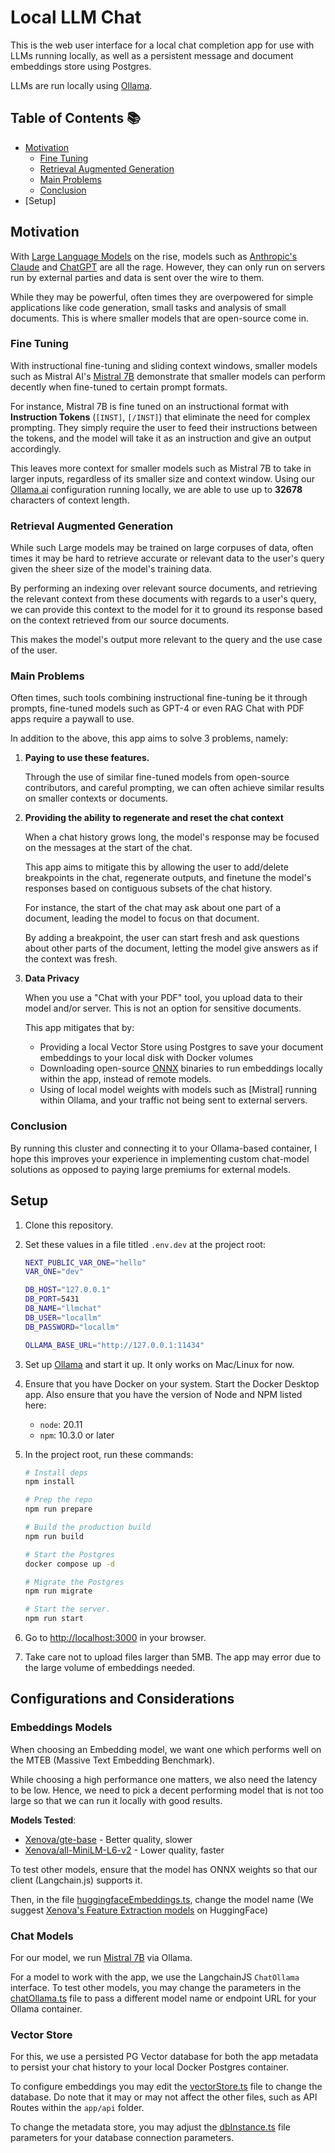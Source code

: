 # Local LLM Chat

This is the web user interface for a local chat completion app for use with
LLMs running locally, as well as a persistent message and document embeddings
store using Postgres.

LLMs are run locally using [Ollama](https://ollama.ai).

## Table of Contents 📚

- [Motivation](#motivation)
  - [Fine Tuning](#fine-tuning)
  - [Retrieval Augmented Generation](#retrieval-augmented-generation)
  - [Main Problems](#main-problems)
  - [Conclusion](#conclusion)
- [Setup]

## Motivation

With [Large Language Models](https://en.wikipedia.org/wiki/Large_language_model) on the rise, models such as
[Anthropic's Claude](https://claude.ai/) and [ChatGPT](https://chat.openai.com/) are all the rage. However,
they can only run on servers run by external parties and
data is sent over the wire to them.

While they may be powerful, often times they are overpowered
for simple applications like code generation, small tasks
and analysis of small documents. This is where smaller
models that are open-source come in.

### Fine Tuning

With instructional fine-tuning and sliding context windows,
smaller models such as Mistral AI's [Mistral 7B](https://huggingface.co/mistralai/Mistral-7B-Instruct-v0.2) demonstrate
that smaller models can perform decently when fine-tuned to
certain prompt formats.

For instance, Mistral 7B is fine tuned on an instructional
format with **Instruction Tokens** (`[INST]`, `[/INST]`)
that eliminate the need for complex prompting. They simply
require the user to feed their instructions between the
tokens, and the model will take it as an instruction and
give an output accordingly.

This leaves more context for smaller models such as Mistral
7B to take in larger inputs, regardless of its smaller
size and context window. Using our [Ollama.ai](https://ollama.ai/library/mistral) configuration
running locally, we are able to use up to **32678** characters
of context length.

### Retrieval Augmented Generation

While such Large models may be trained on large corpuses of
data, often times it may be hard to retrieve accurate or
relevant data to the user's query given the sheer size of
the model's training data.

By performing an indexing over relevant source documents,
and retrieving the relevant context from these documents
with regards to a user's query, we can provide this context
to the model for it to ground its response based on the
context retrieved from our source documents.

This makes the model's output more relevant to the query and
the use case of the user.

### Main Problems

Often times, such tools combining instructional fine-tuning
be it through prompts, fine-tuned models such as GPT-4 or
even RAG Chat with PDF apps require a paywall to use.

In addition to the above, this app aims to solve 3 problems, namely:

1. **Paying to use these features.**

    Through the use of similar
    fine-tuned models from open-source contributors, and careful
    prompting, we can often achieve similar results on smaller
    contexts or documents.

2. **Providing the ability to regenerate and reset the chat context**

    When a chat history grows long, the model's response
    may be focused on the messages at the start of the chat.

    This app aims to mitigate this by allowing the user to add/delete
    breakpoints in the chat, regenerate outputs, and finetune the
    model's responses based on contiguous subsets of the chat history.

    For instance, the start of the chat may ask about one part of
    a document, leading the model to focus on that document.

    By adding a breakpoint, the user can start fresh and ask questions
    about other parts of the document, letting the model give answers
    as if the context was fresh.

3. **Data Privacy**

    When you use a "Chat with your PDF" tool, you upload data
    to their model and/or server. This is not an option for
    sensitive documents.

    This app mitigates that by:

    - Providing a local Vector Store using Postgres to save
        your document embeddings to your local disk with Docker
        volumes
    - Downloading open-source [ONNX](https://github.com/xenova/transformers.js) binaries to run embeddings
        locally within the app, instead of remote models.
    - Using of local model weights with models such as [Mistral]
        running within Ollama, and your traffic not being
        sent to external servers.

### Conclusion

By running this cluster and connecting it to your Ollama-based container,
I hope this improves your experience in implementing
custom chat-model solutions as opposed to paying
large premiums for external models.

## Setup

1. Clone this repository.

2. Set these values in a file titled `.env.dev` at
    the project root:

    ```sh
    NEXT_PUBLIC_VAR_ONE="hello"
    VAR_ONE="dev"

    DB_HOST="127.0.0.1"
    DB_PORT=5431
    DB_NAME="llmchat"
    DB_USER="locallm"
    DB_PASSWORD="locallm"

    OLLAMA_BASE_URL="http://127.0.0.1:11434"
    ```

3. Set up [Ollama](https://ollama.ai/download)
    and start it up. It only works on Mac/Linux for now.

4. Ensure that you have Docker on your system. Start the
    Docker Desktop app. Also ensure that you have the
    version of Node and NPM listed here:

    - `node`: 20.11
    - `npm`: 10.3.0 or later

5. In the project root, run these commands:

    ```sh
    # Install deps
    npm install

    # Prep the repo
    npm run prepare

    # Build the production build
    npm run build

    # Start the Postgres
    docker compose up -d

    # Migrate the Postgres
    npm run migrate

    # Start the server.
    npm run start
    ```

6. Go to [http://localhost:3000](http://localhost:3000) in your browser.

7. Take care not to upload files larger than 5MB. The
  app may error due to the large volume of embeddings needed.

## Configurations and Considerations

### Embeddings Models

When choosing an Embedding model, we want one which
performs well on the MTEB (Massive Text Embedding
Benchmark).

While choosing a high performance one matters, we also
need the latency to be low. Hence, we need to pick
a decent performing model that is not too large so that
we can run it locally with good results.

**Models Tested**:

- [Xenova/gte-base](https://huggingface.co/Xenova/gte-base) - Better quality, slower
- [Xenova/all-MiniLM-L6-v2](https://huggingface.co/Xenova/all-MiniLM-L6-v2) - Lower quality, faster

To test other models, ensure that the model has ONNX
weights so that our client (Langchain.js) supports it.

Then, in the file [huggingfaceEmbeddings.ts](./src/lib/models/embeddings/huggingfaceEmbeddings.ts), change
the model name (We suggest [Xenova's Feature Extraction models](https://huggingface.co/models?pipeline_tag=feature-extraction&sort=trending&search=Xenova) on HuggingFace)

### Chat Models

For our model, we run [Mistral 7B](https://ollama.ai/library/mistral) via Ollama.

For a model to work with the app, we use the LangchainJS
`ChatOllama` interface. To test other models, you
may change the parameters in the [chatOllama.ts](/src/lib/models/chat/chatOllama.ts) file to pass a different model
name or endpoint URL for your Ollama container.

### Vector Store

For this, we use a persisted PG Vector database
for both the app metadata to persist your chat history
to your local Docker Postgres container.

To configure embeddings you may edit the
[vectorStore.ts](/src/lib/models/vectorStore.ts) file to
change the database. Do note that it may or may not
affect the other files, such as API Routes within the `app/api` folder.

To change the metadata store, you may adjust the
[dbInstance.ts](/src/lib/db/dbInstance.ts) file
parameters for your database connection parameters.
